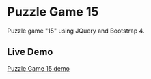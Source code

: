 # Puzzle Game 15
Puzzle game "15" using JQuery and Bootstrap 4.

## Live Demo
[Puzzle Game 15 demo](https://andriival.github.io/PuzzleGame15)